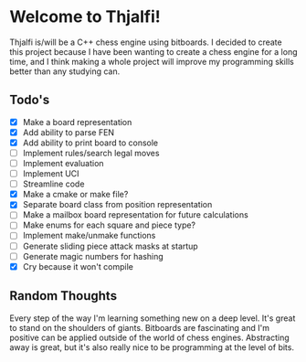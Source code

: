 # Welcome to Thjalfi!

Thjalfi is/will be a C++ chess engine using bitboards. I decided to create this project because I have been wanting to create a chess engine for a long time, and I think making a whole project will improve my programming skills better than any studying can.


## Todo's

- [x]  Make a board representation
- [x] Add ability to parse FEN
- [x] Add ability to print board to console
- [ ] Implement rules/search legal moves
- [ ] Implement evaluation
- [ ] Implement UCI
- [ ] Streamline code
- [x] Make a cmake or make file?
- [x] Separate board class from position representation
- [ ] Make a mailbox board representation for future calculations
- [ ] Make enums for each square and piece type?
- [ ] Implement make/unmake functions
- [ ] Generate sliding piece attack masks at startup
- [ ] Generate magic numbers for hashing
- [x] Cry because it won't compile

## Random Thoughts

Every step of the way I'm learning something new on a deep level. It's great to stand on the shoulders of giants. Bitboards are fascinating and I'm positive can be applied outside of the world of chess engines. Abstracting away is great, but it's also really nice to be programming at the level of bits.